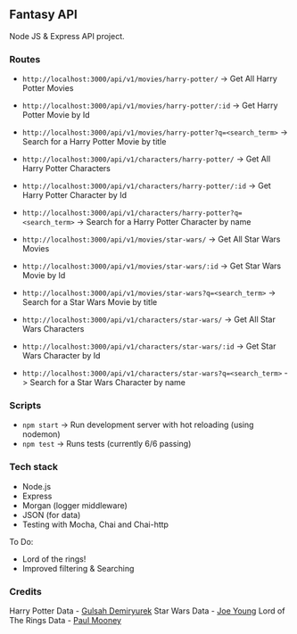 ## Fantasy API

Node JS & Express API project.

### Routes

- `http://localhost:3000/api/v1/movies/harry-potter/` -> Get All Harry Potter Movies
- `http://localhost:3000/api/v1/movies/harry-potter/:id` -> Get Harry Potter Movie by Id
- `http://localhost:3000/api/v1/movies/harry-potter?q=<search_term>` -> Search for a Harry Potter Movie by title

- `http://localhost:3000/api/v1/characters/harry-potter/` -> Get All Harry Potter Characters
- `http://localhost:3000/api/v1/characters/harry-potter/:id` -> Get Harry Potter Character by Id
- `http://localhost:3000/api/v1/characters/harry-potter?q=<search_term>` -> Search for a Harry Potter Character by name

- `http://localhost:3000/api/v1/movies/star-wars/` -> Get All Star Wars Movies
- `http://localhost:3000/api/v1/movies/star-wars/:id` -> Get Star Wars Movie by Id
- `http://localhost:3000/api/v1/movies/star-wars?q=<search_term>` -> Search for a Star Wars Movie by title

- `http://localhost:3000/api/v1/characters/star-wars/` -> Get All Star Wars Characters
- `http://localhost:3000/api/v1/characters/star-wars/:id` -> Get Star Wars Character by Id
- `http://localhost:3000/api/v1/characters/star-wars?q=<search_term>` -> Search for a Star Wars Character by name

### Scripts

- `npm start` -> Run development server with hot reloading (using nodemon)
- `npm test` -> Runs tests (currently 6/6 passing)

### Tech stack

- Node.js
- Express
- Morgan (logger middleware)
- JSON (for data)
- Testing with Mocha, Chai and Chai-http

To Do:

- Lord of the rings!
- Improved filtering & Searching

### Credits

Harry Potter Data - [Gulsah Demiryurek](https://www.kaggle.com/gulsahdemiryurek/harry-potter-dataset)
Star Wars Data - [Joe Young](https://www.kaggle.com/jsphyg/star-wars)
Lord of The Rings Data - [Paul Mooney](https://www.kaggle.com/paultimothymooney/lord-of-the-rings-data)
